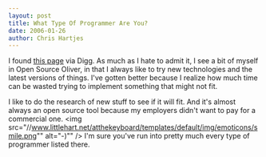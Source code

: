 ```yaml
--- 
layout: post
title: What Type Of Programmer Are You?
date: 2006-01-26
author: Chris Hartjes
---
```

I found <a href="http://www.hacknot.info/hacknot/action/showEntry?eid=81">this page</a> via Digg.  As much as I hate to admit it, I see a bit of myself in Open Source Oliver, in that I always like to try new technologies and the latest versions of things.  I've gotten better because I realize how much time can be wasted trying to implement something that might not fit.

I like to do the research of new stuff to see if it will fit.  And it's almost always an open source tool because my employers didn't want to pay for a commercial one. <img src="//www.littlehart.net/atthekeyboard/templates/default/img/emoticons/smile.png"" alt="-)"" />  I'm sure you've run into pretty much every type of programmer listed there.
